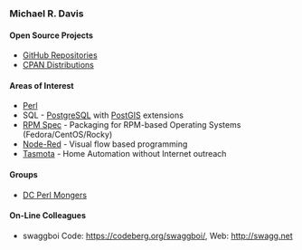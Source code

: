 ### Michael R. Davis

#### Open Source Projects
- [GitHub Repositories](https://github.com/mrdvt92?tab=repositories)
- [CPAN Distributions](https://metacpan.org/author/MRDVT)

#### Areas of Interest
- [Perl](https://www.perl.org/)
- SQL - [PostgreSQL](https://www.postgresql.org/) with [PostGIS](https://postgis.net/) extensions
- [RPM Spec](https://rpm-packaging-guide.github.io/) - Packaging for RPM-based Operating Systems (Fedora/CentOS/Rocky)
- [Node-Red](https://nodered.org/about/) - Visual flow based programming
- [Tasmota](https://tasmota.github.io/docs/About/) - Home Automation without Internet outreach

#### Groups
- [DC Perl Mongers](http://dc.pm.org/)

#### On-Line Colleagues
- swaggboi Code: https://codeberg.org/swaggboi/, Web: http://swagg.net
